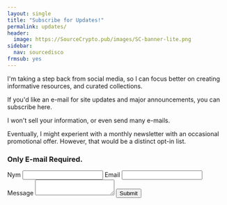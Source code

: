 ```yaml
---
layout: single
title: "Subscribe for Updates!"
permalink: updates/
header:
  image: https://SourceCrypto.pub/images/SC-banner-lite.png
sidebar:
  nav: sourcedisco
frmsub: yes
---
```


I'm taking a step back from social media, so I can focus better on creating informative resources, and curated collections.

If you'd like an e-mail for site updates and major announcements, you can subscribe here.

I won't sell your information, or even send many e-mails.

Eventually, I might experient with a monthly newsletter with an occasional promotional offer. However, that would be a distinct opt-in list.


### Only E-mail Required.

<div class="kwes-form">
    <form method="POST" action="https://kwes.io/api/foreign/forms/jkYmOb8OJAVfi2S1qfWU" success-message="Thank You!" error-message="Oops! Your form has errors.">
        <label for="nym">Nym</label>
        <input type="text" name="nym" rules="max:255">
        <label for="addy">Email</label>
        <input type="email" name="addy" id="addy" rules="required|email|max:255">
        <label for="message">Message</label>
        <textarea name="message" id="message"></textarea>
        <button type="submit">Submit</button>
    </form>
</div>